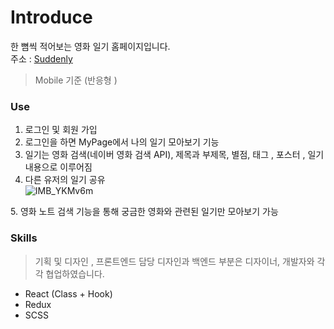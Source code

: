 # Introduce

한 뼘씩 적어보는 영화 일기 홈페이지입니다.<br>
주소 : [Suddenly](https://suddenly.or.kr/)
> Mobile 기준 (반응형 )

### Use

1. 로그인 및 회원 가입<br>
2. 로그인을 하면 MyPage에서 나의 일기 모아보기 기능
3. 일기는 영화 검색(네이버 영화 검색 API), 제목과 부제목, 별점, 태그 , 포스터 , 일기 내용으로 이루어짐
4. 다른 유저의 일기 공유 <div>
 ![IMB_YKMv6m](https://user-images.githubusercontent.com/59554635/89487325-18fb7400-d7e0-11ea-8c44-a5ad377b4efe.gif)
 </div>
5. 영화 노트 검색 기능을 통해 궁금한 영화와 관련된 일기만 모아보기 가능

### Skills

> 기획 및 디자인 , 프론트엔드 담당
> 디자인과 백엔드 부분은 디자이너, 개발자와 각각 협업하였습니다.

- React (Class + Hook)
- Redux
- SCSS
